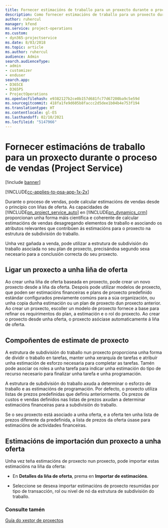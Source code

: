 ```yaml
---
title: Fornecer estimacións de traballo para un proxecto durante o proceso de vendas
description: Como fornecer estimacións de traballo para un proxecto durante o proceso de vendas en Project Service
author: ruhercul
manager: kfend
ms.service: project-operations
ms.custom:
- dyn365-projectservice
ms.date: 8/03/2018
ms.topic: article
ms.author: ruhercul
audience: Admin
search.audienceType:
- admin
- customizer
- enduser
search.app:
- D365CE
- D365PS
- ProjectOperations
ms.openlocfilehash: e9382127b2ce0b157d681fc77d67200ba9c5e59d
ms.sourcegitcommit: 418fa1fe9d605b8faccc2d5dee1b04b4e753f194
ms.translationtype: HT
ms.contentlocale: gl-ES
ms.lasthandoff: 02/10/2021
ms.locfileid: "5147966"
---
```

# <a name="provide-work-estimates-for-a-project-during-the-sales-process-project-service"></a>Fornecer estimacións de traballo para un proxecto durante o proceso de vendas (Project Service)

[!include [banner](../includes/psa-now-project-operations.md)]

[!INCLUDE[cc-applies-to-psa-app-1x-2x](../includes/cc-applies-to-psa-app-1x-2x.md)]

Durante o proceso de vendas, pode calcular estimacións de vendas desde o principio con liñas de oferta. As capacidades de [!INCLUDE[pn_project_service_auto](../includes/pn-project-service-auto.md)] en [!INCLUDE[pn_dynamics_crm](../includes/pn-dynamics-crm.md)] proporcionan unha forma máis científica e coherente de calcular estimacións de vendas desagregando elementos de traballo e asociando os atributos relevantes que contribúen ás estimacións para o proxecto na estrutura de subdivisión do traballo.  
  
 Unha vez gañada a venda, pode utilizar a estrutura de subdivisión do traballo asociada no seu plan de proxecto, precisándoa segundo sexa necesario para a conclusión correcta do seu proxecto.  
  
## <a name="link-a-project-to-a-quote-line"></a>Ligar un proxecto a unha liña de oferta  
 Ao crear unha liña de oferta baseada en proxecto, pode crear un novo proxecto desde a liña da oferta. Despois pode utilizar modelos de proxecto, que poden ser estimacións financeiras e plans de proxecto predefinido estándar configurados previamente comúns para a súa organización, ou unha copia dunha estimación ou un plan de proxecto dun proxecto anterior. Ao crear un proxecto, escoller un modelo de proxecto fornece a base para refinar os requirimentos do plan, a estimación e o rol do proxecto. Ao crear o proxecto desde unha oferta, o proxecto asóciase automaticamente á liña de oferta.  
  
## <a name="project-estimate-components"></a>Compoñentes de estimate de proxecto  
 A estrutura de subdivisión do traballo nun proxecto proporciona unha forma de dividir o traballo en tarefas, manter unha xerarquía de tarefas e atribuír unha estimación de esforzo necesaria para completar as tarefas. Tamén pode asociar os roles a unha tarefa para indicar unha estimación do tipo de recurso necesario para finalizar unha tarefa e unha programación.  
  
 A estrutura de subdivisión do traballo axuda a determinar o esforzo de traballo e as estimacións de programación. Por defecto, o proxecto utiliza listas de prezos predefinidas que definiu anteriormente. Os prezos de custos e vendas definidos nas listas de prezos axudan a determinar estimacións financeiras para a subdivisión do traballo.  
  
 Se o seu proxecto está asociado a unha oferta, e a oferta ten unha lista de prezos diferente da predefinida, a lista de prezos da oferta úsase para estimacións de actividades financeiras.  
  
## <a name="import-estimates-from-a-project-into-a-quote"></a>Estimacións de importación dun proxecto a unha oferta  
 Unha vez teña estimacións de proxecto nun proxecto, pode importar estas estimacións na liña da oferta:  
  
-   En **Detalles da liña de oferta**, prema en **Importar de estimacións**. 

-   Seleccione se desexa importar estimacións de proxecto resumidas por tipo de transacción, rol ou nivel de nó da estrutura de subdivisión do traballo.  
  
### <a name="see-also"></a>Consulte tamén  
 [Guía do xestor de proxectos](../psa/project-manager-guide.md)

